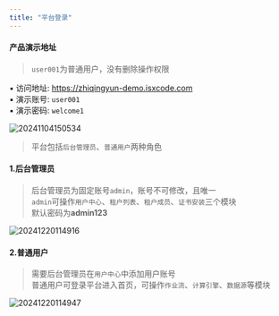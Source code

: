 ```yaml
---
title: "平台登录"
---
```


#### 产品演示地址

> `user001`为普通用户，没有删除操作权限

▪ 访问地址: https://zhiqingyun-demo.isxcode.com <br/>
▪ 演示账号: `user001` <br/> 
▪ 演示密码: `welcome1`

![20241104150534](https://img.isxcode.com/picgo/20241104150534.png)

> 平台包括`后台管理员`、`普通用户`两种角色

#### 1.后台管理员
> 后台管理员为固定账号`admin`，账号不可修改，且唯一 <br/>
> `admin`可操作`用户中心`、`租户列表`、`租户成员`、`证书安装`三个模块 <br/>
> 默认密码为**admin123**

![20241220114916](https://img.isxcode.com/picgo/20241220114916.png)

#### 2.普通用户
> 需要后台管理员在`用户中心`中添加用户账号 <br/>
> 普通用户可登录平台进入首页，可操作`作业流`、`计算引擎`、`数据源`等模块

![20241220114947](https://img.isxcode.com/picgo/20241220114947.png)